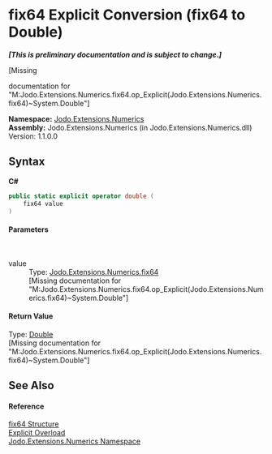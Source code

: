 # fix64&nbsp;Explicit Conversion (fix64 to Double)
 _**\[This is preliminary documentation and is subject to change.\]**_

\[Missing <summary> documentation for "M:Jodo.Extensions.Numerics.fix64.op_Explicit(Jodo.Extensions.Numerics.fix64)~System.Double"\]

**Namespace:**&nbsp;<a href="N_Jodo_Extensions_Numerics">Jodo.Extensions.Numerics</a><br />**Assembly:**&nbsp;Jodo.Extensions.Numerics (in Jodo.Extensions.Numerics.dll) Version: 1.1.0.0

## Syntax

**C#**<br />
``` C#
public static explicit operator double (
	fix64 value
)
```


#### Parameters
&nbsp;<dl><dt>value</dt><dd>Type: <a href="T_Jodo_Extensions_Numerics_fix64">Jodo.Extensions.Numerics.fix64</a><br />\[Missing <param name="value"/> documentation for "M:Jodo.Extensions.Numerics.fix64.op_Explicit(Jodo.Extensions.Numerics.fix64)~System.Double"\]</dd></dl>

#### Return Value
Type: <a href="https://docs.microsoft.com/dotnet/api/system.double" target="_blank" rel="noopener noreferrer">Double</a><br />\[Missing <returns> documentation for "M:Jodo.Extensions.Numerics.fix64.op_Explicit(Jodo.Extensions.Numerics.fix64)~System.Double"\]

## See Also


#### Reference
<a href="T_Jodo_Extensions_Numerics_fix64">fix64 Structure</a><br /><a href="Overload_Jodo_Extensions_Numerics_fix64_op_Explicit">Explicit Overload</a><br /><a href="N_Jodo_Extensions_Numerics">Jodo.Extensions.Numerics Namespace</a><br />